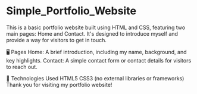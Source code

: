 # Simple_Portfolio_Website
This is a basic portfolio website built using HTML and CSS, featuring two main pages: Home and Contact. It's designed to introduce myself and provide a way for visitors to get in touch.

🖥️ Pages
Home: A brief introduction, including my name, background, and key highlights.
Contact: A simple contact form or contact details for visitors to reach out.

🚀 Technologies Used
HTML5
CSS3 (no external libraries or frameworks)
 Thank you for visiting my portfolio website!
